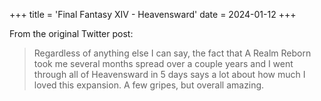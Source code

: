 +++
title = 'Final Fantasy XIV - Heavensward'
date = 2024-01-12
+++

<!--more-->

From the original Twitter post:

> Regardless of anything else I can say, the fact that A Realm Reborn took me several months spread over a couple years and I went through all of Heavensward in 5 days says a lot about how much I loved this expansion. A few gripes, but overall amazing.